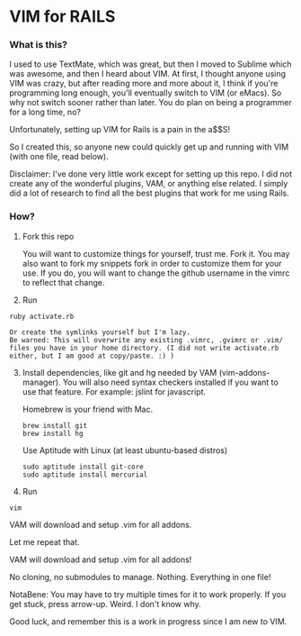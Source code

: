 # VIM for RAILS

### What is this?

I used to use TextMate, which was great, but then I moved to Sublime which was
awesome, and then I heard about VIM. At first, I thought anyone using VIM was
crazy, but after reading more and more about it, I think if you're programming long enough, you'll eventually switch
to VIM (or eMacs). So why not switch sooner rather than later. You do plan on being a programmer for a long time, no?

Unfortunately, setting up VIM for Rails is a pain in the a$$S!

So I created this, so anyone new could quickly get up and running with VIM (with one file, read below).

Disclaimer: I've done very little work except for setting up this repo. I did not create any of the wonderful plugins, VAM, or anything else related. I simply did a lot of research to find all the best plugins that work for me using Rails. 

### How?

1. Fork this repo

    You will want to customize things for yourself, trust me. Fork it.
    You may also want to fork my snippets fork in order to customize them for your use. If you do, you will want to change the github username in the vimrc to reflect that change.

2. Run
```
ruby activate.rb
```

    Or create the symlinks yourself but I'm lazy.
    Be warned: This will overwrite any existing .vimrc, .gvimrc or .vim/ files you have in your home directory. (I did not write activate.rb either, but I am good at copy/paste. :) )


3. Install dependencies, like git and hg needed by VAM (vim-addons-manager). You will also need syntax checkers installed if you want to use that feature. For example: jslint for javascript.

    Homebrew is your friend with Mac. 
    ```
    brew install git
    brew install hg
    ```
    Use Aptitude with Linux (at least ubuntu-based distros)
    ```
    sudo aptitude install git-core
    sudo aptitude install mercurial
    ```

4. Run 
```
vim
```

VAM will download and setup .vim for all addons. 

Let me repeat that. 

VAM will download and setup .vim for all addons!

No cloning, no submodules to manage. Nothing. Everything in one file!

NotaBene: You may have to try multiple
times for it to work properly. If you get stuck, press arrow-up. Weird. I
don't know why.

Good luck, and remember this is a work in progress since I am new to VIM.
